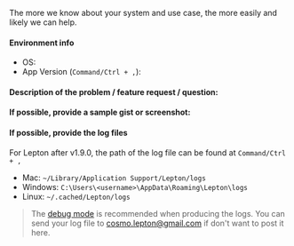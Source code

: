 The more we know about your system and use case, the more easily and likely we can help.

#### Environment info
* OS:
* App Version (`Command/Ctrl + ,`):

#### Description of the problem / feature request / question:


#### If possible, provide a sample gist or screenshot:


#### If possible, provide the log files
For Lepton after v1.9.0, the path of the log file can be found at `Command/Ctrl + ,`
- Mac: `~/Library/Application Support/Lepton/logs`
- Windows: `C:\Users\<username>\AppData\Roaming\Lepton\logs`
- Linux: `~/.cached/Lepton/logs`
>The [debug mode](https://github.com/hackjutsu/Lepton/wiki) is recommended when producing the logs. 
>You can send your log file to cosmo.lepton@gmail.com if don't want to post it here.
